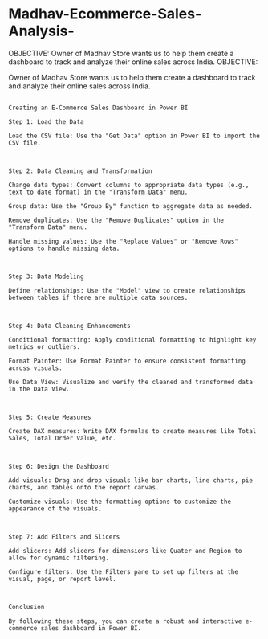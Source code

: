 # Madhav-Ecommerce-Sales-Analysis-
OBJECTIVE:
Owner of Madhav Store wants us to help them create a dashboard to track and analyze their online sales across India.
OBJECTIVE:

Owner of Madhav Store wants us to help them create a dashboard to track and analyze their online sales across India.

~~~~~~~~~~~~~~~~~~~~~~~~~~~~~~~~~~~~~~~~~~~~~~~~

Creating an E-Commerce Sales Dashboard in Power BI

Step 1: Load the Data

Load the CSV file: Use the "Get Data" option in Power BI to import the CSV file.



Step 2: Data Cleaning and Transformation

Change data types: Convert columns to appropriate data types (e.g., text to date format) in the "Transform Data" menu.

Group data: Use the "Group By" function to aggregate data as needed.

Remove duplicates: Use the "Remove Duplicates" option in the "Transform Data" menu.

Handle missing values: Use the "Replace Values" or "Remove Rows" options to handle missing data.



Step 3: Data Modeling

Define relationships: Use the "Model" view to create relationships between tables if there are multiple data sources.



Step 4: Data Cleaning Enhancements

Conditional formatting: Apply conditional formatting to highlight key metrics or outliers.

Format Painter: Use Format Painter to ensure consistent formatting across visuals.

Use Data View: Visualize and verify the cleaned and transformed data in the Data View.



Step 5: Create Measures

Create DAX measures: Write DAX formulas to create measures like Total Sales, Total Order Value, etc.



Step 6: Design the Dashboard

Add visuals: Drag and drop visuals like bar charts, line charts, pie charts, and tables onto the report canvas.

Customize visuals: Use the formatting options to customize the appearance of the visuals.



Step 7: Add Filters and Slicers

Add slicers: Add slicers for dimensions like Quater and Region to allow for dynamic filtering.

Configure filters: Use the Filters pane to set up filters at the visual, page, or report level.



Conclusion

By following these steps, you can create a robust and interactive e-commerce sales dashboard in Power BI.
